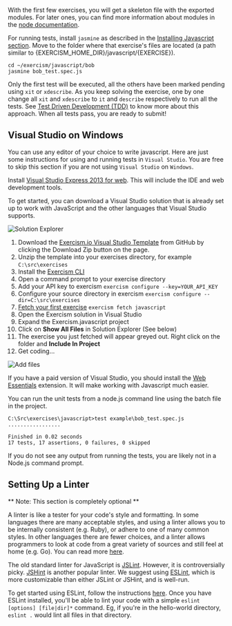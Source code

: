 With the first few exercises, you will get a skeleton file with the exported modules.
For later ones, you can find more information about modules in the [node documentation](http://nodejs.org/api/modules.html#modules_module_exports).

For running tests, install `jasmine` as described in the [Installing Javascript section](http://exercism.io/languages/javascript/installing).
Move to the folder where that exercise's files are located (a path similar to {EXERCISM_HOME_DIR}/javascript/{EXERCISE}).

    cd ~/exercism/javascript/bob
    jasmine bob_test.spec.js

Only the first test will be executed, all the others have been marked pending using `xit` or `xdescribe`.
As you keep solving the exercise, one by one change all `xit` and `xdescribe` to `it` and `describe` respectively to run all the tests.
See [Test Driven Development (TDD)](https://en.wikipedia.org/wiki/Test-driven_development) to know more about this approach.
When all tests pass, you are ready to submit!


## Visual Studio on Windows

You can use any editor of your choice to write javascript. Here are just some instructions for using and running tests in `Visual Studio`.
You are free to skip this section if you are not using `Visual Studio` on `Windows`.

Install [Visual Studio Express 2013 for web](http://www.visualstudio.com/en-us/products/visual-studio-express-vs.aspx). This will include the IDE and web development tools.

To get started, you can download a Visual Studio solution that is already set up to work with JavaScript and the other languages that Visual Studio supports.

![Solution Explorer](http://x.exercism.io/v3/tracks/javascript/docs/img/SolutionExplorer.png)

1. Download the [Exercism.io Visual Studio Template](https://github.com/rprouse/Exercism.VisualStudio) from GitHub by clicking the Download Zip button on the page.
2. Unzip the template into your exercises directory, for example `C:\src\exercises`
2. Install the [Exercism CLI](http://exercism.io/cli)
3. Open a command prompt to your exercise directory
4. Add your API key to exercism `exercism configure --key=YOUR_API_KEY`
5. Configure your source directory in exercism `exercism configure --dir=C:\src\exercises`
6. [Fetch your first exercise](http://exercism.io/languages/javascript) `exercism fetch javascript`
7. Open the Exercism solution in Visual Studio
8. Expand the Exercism.javascript project
9. Click on **Show All Files** in Solution Explorer (See below)
10. The exercise you just fetched will appear greyed out. Right click on the folder and **Include In Project**
11. Get coding...

![Add files](http://x.exercism.io/v3/tracks/javascript/docs/img/AddFiles.png)

If you have a paid version of Visual Studio, you should install the [Web Essentials](http://vswebessentials.com/) extension. It will make working with Javascript much easier.

You can run the unit tests from a node.js command line using the batch file in the project.

    C:\Src\exercises\javascript>test example\bob_test.spec.js
    .................

    Finished in 0.02 seconds
    17 tests, 17 assertions, 0 failures, 0 skipped

If you do not see any output from running the tests, you are likely not in a Node.js command prompt.

## Setting Up a Linter

** Note: This section is completely optional **

A linter is like a tester for your code's style and formatting. In some languages there are many acceptable styles, and using a linter allows you to be internally consistent (e.g. Ruby), or adhere to one of many common styles. In other languages there are fewer choices, and a linter allows programmers to look at code from a great variety of sources and still feel at home (e.g. Go). You can read more [here](https://en.wikipedia.org/wiki/Lint_(software)).

The old standard linter for JavaScript is [JSLint](http://jslint.com). However, it is controversially picky. [JSHint](http://jshint.com) is another popular linter. We suggest using [ESLint](http://eslint.org), which is more customizable than either JSLint or JSHint, and is well-run.

To get started using ESLint, follow the instructions [here](http://eslint.org/docs/user-guide/command-line-interface.html). Once you have ESLint installed, you'll be able to lint your code with a simple `eslint [options] [file|dir]*` command. Eg, if you're in the hello-world directory, `eslint .` would lint all files in that directory.
